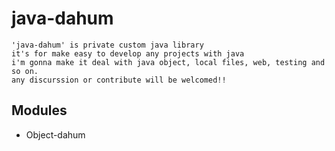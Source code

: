 # java-dahum
    'java-dahum' is private custom java library
    it's for make easy to develop any projects with java 
    i'm gonna make it deal with java object, local files, web, testing and so on.
    any discurssion or contribute will be welcomed!!

## Modules

* Object-dahum
